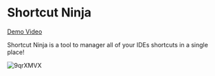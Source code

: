 # Shortcut Ninja
[Demo Video](https://www.youtube.com/watch?v=Et3zYhHjG64)

Shortcut Ninja is a tool to manager all of your IDEs shortcuts in a single place!


![9qrXMVX](https://user-images.githubusercontent.com/35931457/129664634-bc652fee-c428-4835-8653-c856a6e8bc83.png)
